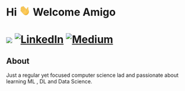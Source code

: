 # Hi <img src="https://raw.githubusercontent.com/ABSphreak/ABSphreak/master/gifs/Hi.gif" width="30px"> Welcome Amigo
# [<img height="30" src = "https://img.shields.io/badge/Youtube-%23E4405F.svg?&style=for-the-badge&logo=Youtube&logoColor=white">](https://www.youtube.com/c/PrograMind) [![LinkedIn](https://img.shields.io/badge/LinkedIn-0077B5?&style=for-the-badge&logo=linkedin&logoColor=white)](https://www.linkedin.com/in/basit-yousuf) [![Medium](https://img.shields.io/badge/Medium-12100E?style=for-the-badge&logo=medium&logoColor=white)](https://medium.com/@basityousuf)

## About
  Just a regular yet focused computer science lad and passionate about learning ML , DL and Data Science.

<!---programindz/programindz is a ✨ special ✨ repository because its `README.md` (this file) appears on your GitHub profile.
You can click the Preview link to take a look at your changes.
--->

